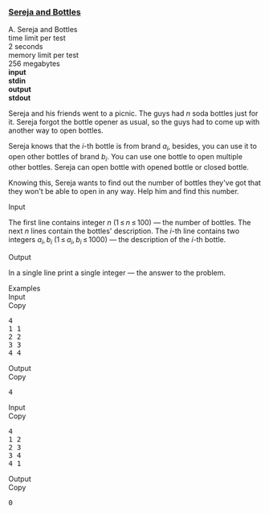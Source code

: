 <h3><a href="https://codeforces.com/contest/315/problem/A" target="_blank" rel="noopener noreferrer">Sereja and Bottles</a></h3>

<div class="header"><div class="title">A. Sereja and Bottles</div><div class="time-limit"><div class="property-title">time limit per test</div>2 seconds</div><div class="memory-limit"><div class="property-title">memory limit per test</div>256 megabytes</div><div class="input-file input-standard" style="font-weight: bold"><div class="property-title">input</div>stdin</div><div class="output-file output-standard" style="font-weight: bold"><div class="property-title">output</div>stdout</div></div><div><p>Sereja and his friends went to a picnic. The guys had <span class="tex-span"><i>n</i></span> soda bottles just for it. Sereja forgot the bottle opener as usual, so the guys had to come up with another way to open bottles.</p><p>Sereja knows that the <span class="tex-span"><i>i</i></span>-th bottle is from brand <span class="tex-span"><i>a</i><sub class="lower-index"><i>i</i></sub></span>, besides, you can use it to open <span class="tex-font-style-bf">other</span> bottles of brand <span class="tex-span"><i>b</i><sub class="lower-index"><i>i</i></sub></span>. You can use one bottle to open multiple other bottles. Sereja can open bottle with opened bottle or closed bottle.</p><p>Knowing this, Sereja wants to find out the number of bottles they've got that they won't be able to open in any way. Help him and find this number.</p></div><div class="input-specification"><div class="section-title">Input</div><p>The first line contains integer <span class="tex-span"><i>n</i></span> <span class="tex-span">(1 ≤ <i>n</i> ≤ 100)</span> — the number of bottles. The next <span class="tex-span"><i>n</i></span> lines contain the bottles' description. The <span class="tex-span"><i>i</i></span>-th line contains two integers <span class="tex-span"><i>a</i><sub class="lower-index"><i>i</i></sub>, <i>b</i><sub class="lower-index"><i>i</i></sub></span> <span class="tex-span">(1 ≤ <i>a</i><sub class="lower-index"><i>i</i></sub>, <i>b</i><sub class="lower-index"><i>i</i></sub> ≤ 1000)</span> — the description of the <span class="tex-span"><i>i</i></span>-th bottle.</p></div><div class="output-specification"><div class="section-title">Output</div><p>In a single line print a single integer — the answer to the problem.</p></div><div class="sample-tests"><div class="section-title">Examples</div><div class="sample-test"><div class="input"><div class="title">Input<div title="Copy" data-clipboard-target="#id003615830779814685" id="id007320417915140934" class="input-output-copier">Copy</div></div><pre id="id003615830779814685">4<br>1 1<br>2 2<br>3 3<br>4 4<br></pre></div><div class="output"><div class="title">Output<div title="Copy" data-clipboard-target="#id0049088330304464567" id="id008472467801345345" class="input-output-copier">Copy</div></div><pre id="id0049088330304464567">4<br></pre></div><div class="input"><div class="title">Input<div title="Copy" data-clipboard-target="#id0008027955226643946" id="id004420714067599084" class="input-output-copier">Copy</div></div><pre id="id0008027955226643946">4<br>1 2<br>2 3<br>3 4<br>4 1<br></pre></div><div class="output"><div class="title">Output<div title="Copy" data-clipboard-target="#id008047555292194168" id="id00842412639656511" class="input-output-copier">Copy</div></div><pre id="id008047555292194168">0<br></pre></div></div></div>